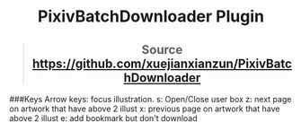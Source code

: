# <center>PixivBatchDownloader Plugin</center>

> ## <center>Source https://github.com/xuejianxianzun/PixivBatchDownloader</center>

###Keys
Arrow keys: focus illustration.
s: Open/Close user box
z: next page on artwork that have above 2 illust
x: previous page on artwork that have above 2 illust
e: add bookmark but don't download
